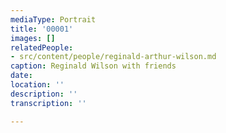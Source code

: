 ```yaml
---
mediaType: Portrait
title: '00001'
images: []
relatedPeople:
- src/content/people/reginald-arthur-wilson.md
caption: Reginald Wilson with friends
date: 
location: ''
description: ''
transcription: ''

---
```

